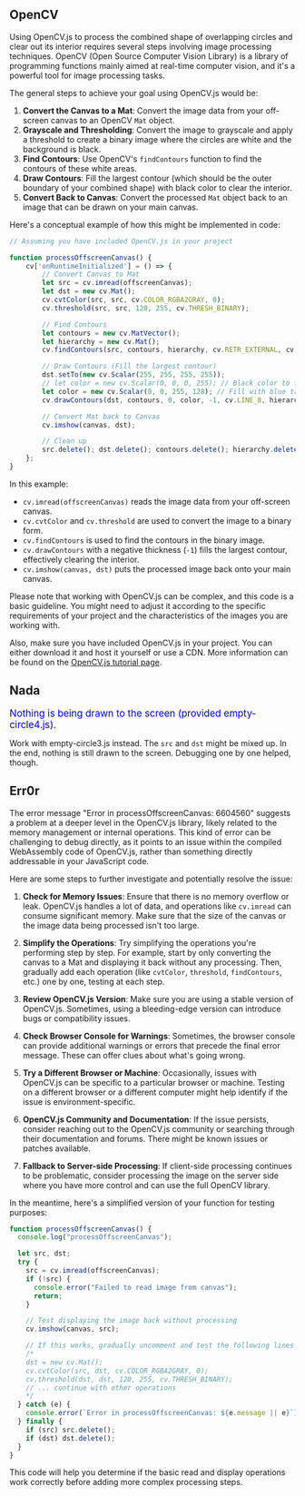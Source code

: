 ## OpenCV

Using OpenCV.js to process the combined shape of overlapping circles and clear out its interior requires several steps involving image processing techniques. OpenCV (Open Source Computer Vision Library) is a library of programming functions mainly aimed at real-time computer vision, and it's a powerful tool for image processing tasks.

The general steps to achieve your goal using OpenCV.js would be:

1. **Convert the Canvas to a Mat**: Convert the image data from your off-screen canvas to an OpenCV `Mat` object.
2. **Grayscale and Thresholding**: Convert the image to grayscale and apply a threshold to create a binary image where the circles are white and the background is black.
3. **Find Contours**: Use OpenCV's `findContours` function to find the contours of these white areas.
4. **Draw Contours**: Fill the largest contour (which should be the outer boundary of your combined shape) with black color to clear the interior.
5. **Convert Back to Canvas**: Convert the processed `Mat` object back to an image that can be drawn on your main canvas.

Here's a conceptual example of how this might be implemented in code:

```javascript
// Assuming you have included OpenCV.js in your project

function processOffscreenCanvas() {
    cv['onRuntimeInitialized'] = () => {
        // Convert Canvas to Mat
        let src = cv.imread(offscreenCanvas);
        let dst = new cv.Mat();
        cv.cvtColor(src, src, cv.COLOR_RGBA2GRAY, 0);
        cv.threshold(src, src, 120, 255, cv.THRESH_BINARY);

        // Find Contours
        let contours = new cv.MatVector();
        let hierarchy = new cv.Mat();
        cv.findContours(src, contours, hierarchy, cv.RETR_EXTERNAL, cv.CHAIN_APPROX_SIMPLE);

        // Draw Contours (Fill the largest contour)
        dst.setTo(new cv.Scalar(255, 255, 255, 255));
        // let color = new cv.Scalar(0, 0, 0, 255); // Black color to fill
        let color = new cv.Scalar(0, 0, 255, 128); // Fill with blue transparent
        cv.drawContours(dst, contours, 0, color, -1, cv.LINE_8, hierarchy, 100);

        // Convert Mat back to Canvas
        cv.imshow(canvas, dst);

        // Clean up
        src.delete(); dst.delete(); contours.delete(); hierarchy.delete();
    };
}
```

In this example:

- `cv.imread(offscreenCanvas)` reads the image data from your off-screen canvas.
- `cv.cvtColor` and `cv.threshold` are used to convert the image to a binary form.
- `cv.findContours` is used to find the contours in the binary image.
- `cv.drawContours` with a negative thickness (`-1`) fills the largest contour, effectively clearing the interior.
- `cv.imshow(canvas, dst)` puts the processed image back onto your main canvas.

Please note that working with OpenCV.js can be complex, and this code is a basic guideline. You might need to adjust it according to the specific requirements of your project and the characteristics of the images you are working with.

Also, make sure you have included OpenCV.js in your project. You can either download it and host it yourself or use a CDN. More information can be found on the [OpenCV.js tutorial page](https://docs.opencv.org/4.x/d5/d10/tutorial_js_root.html).

## Nada

<span style="color:blue;font-size:larger;">Nothing is being drawn to the screen (provided empty-circle4.js).</span>

Work with empty-circle3.js instead.  The `src` and `dst` might be mixed up.  In the end, nothing is still drawn to the screen.
Debugging one by one helped, though.

## Err0r

The error message "Error in processOffscreenCanvas: 6604560" suggests a problem at a deeper level in the OpenCV.js library, likely related to the memory management or internal operations. This kind of error can be challenging to debug directly, as it points to an issue within the compiled WebAssembly code of OpenCV.js, rather than something directly addressable in your JavaScript code.

Here are some steps to further investigate and potentially resolve the issue:

1. **Check for Memory Issues**: Ensure that there is no memory overflow or leak. OpenCV.js handles a lot of data, and operations like `cv.imread` can consume significant memory. Make sure that the size of the canvas or the image data being processed isn't too large.

2. **Simplify the Operations**: Try simplifying the operations you're performing step by step. For example, start by only converting the canvas to a Mat and displaying it back without any processing. Then, gradually add each operation (like `cvtColor`, `threshold`, `findContours`, etc.) one by one, testing at each step.

3. **Review OpenCV.js Version**: Make sure you are using a stable version of OpenCV.js. Sometimes, using a bleeding-edge version can introduce bugs or compatibility issues.

4. **Check Browser Console for Warnings**: Sometimes, the browser console can provide additional warnings or errors that precede the final error message. These can offer clues about what's going wrong.

5. **Try a Different Browser or Machine**: Occasionally, issues with OpenCV.js can be specific to a particular browser or machine. Testing on a different browser or a different computer might help identify if the issue is environment-specific.

6. **OpenCV.js Community and Documentation**: If the issue persists, consider reaching out to the OpenCV.js community or searching through their documentation and forums. There might be known issues or patches available.

7. **Fallback to Server-side Processing**: If client-side processing continues to be problematic, consider processing the image on the server side where you have more control and can use the full OpenCV library.

In the meantime, here's a simplified version of your function for testing purposes:

```javascript
function processOffscreenCanvas() {
  console.log("processOffscreenCanvas");

  let src, dst;
  try {
    src = cv.imread(offscreenCanvas);
    if (!src) {
      console.error("Failed to read image from canvas");
      return;
    }

    // Test displaying the image back without processing
    cv.imshow(canvas, src);

    // If this works, gradually uncomment and test the following lines
    /*
    dst = new cv.Mat();
    cv.cvtColor(src, dst, cv.COLOR_RGBA2GRAY, 0);
    cv.threshold(dst, dst, 120, 255, cv.THRESH_BINARY);
    // ... continue with other operations
    */
  } catch (e) {
    console.error(`Error in processOffscreenCanvas: ${e.message || e}`);
  } finally {
    if (src) src.delete();
    if (dst) dst.delete();
  }
}
```

This code will help you determine if the basic read and display operations work correctly before adding more complex processing steps.

<br>
